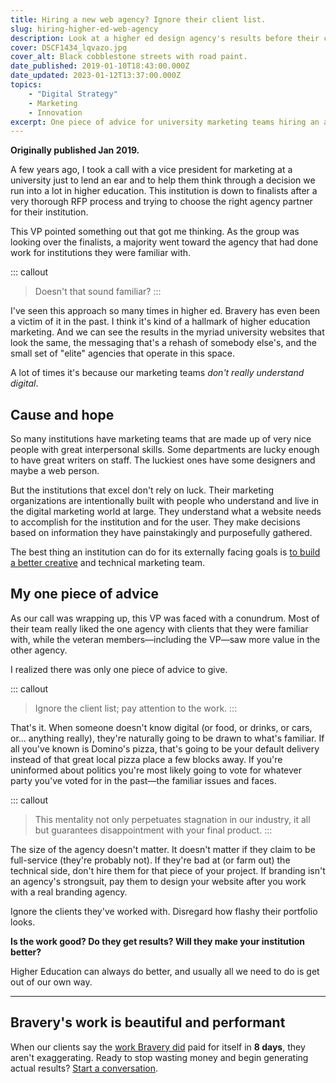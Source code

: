 ```yaml
---
title: Hiring a new web agency? Ignore their client list.
slug: hiring-higher-ed-web-agency
description: Look at a higher ed design agency's results before their client list.
cover: DSCF1434_lqvazo.jpg
cover_alt: Black cobblestone streets with road paint.
date_published: 2019-01-10T18:43:00.000Z
date_updated: 2023-01-12T13:37:00.000Z
topics:
    - "Digital Strategy"
    - Marketing
    - Innovation
excerpt: One piece of advice for university marketing teams hiring an agency to redesign their website.
---
```


**Originally published Jan 2019.**

A few years ago, I took a call with a vice president for marketing at a university just to lend an ear and to help them think through a decision we run into a lot in higher education. This institution is down to finalists after a very thorough RFP process and trying to choose the right agency partner for their institution.

This VP pointed something out that got me thinking. As the group was looking over the finalists, a majority went toward the agency that had done work for institutions they were familiar with.

::: callout
> Doesn't that sound familiar?
:::

I've seen this approach so many times in higher ed. Bravery has even been a victim of it in the past. I think it's kind of a hallmark of higher education marketing. And we can see the results in the myriad university websites that look the same, the messaging that's a rehash of somebody else's, and the small set of "elite" agencies that operate in this space.

A lot of times it's because our marketing teams *don't really understand digital*.

## Cause and hope

So many institutions have marketing teams that are made up of very nice people with great interpersonal skills. Some departments are lucky enough to have great writers on staff. The luckiest ones have some designers and maybe a web person.

But the institutions that excel don't rely on luck. Their marketing organizations are intentionally built with people who understand and live in the digital marketing world at large. They understand what a website needs to accomplish for the institution and for the user. They make decisions based on information they have painstakingly and purposefully gathered.

The best thing an institution can do for its externally facing goals is [to build a better creative](/insight/building-the-right-creative-team-in-higher-education/) and technical marketing team.

## My one piece of advice

As our call was wrapping up, this VP was faced with a conundrum. Most of their team really liked the one agency with clients that they were familiar with, while the veteran members—including the VP—saw more value in the other agency.

I realized there was only one piece of advice to give.

::: callout
> Ignore the client list; pay attention to the work.
:::

That's it. When someone doesn't know digital (or food, or drinks, or cars, or... anything really), they're naturally going to be drawn to what's familiar. If all you've known is Domino's pizza, that's going to be your default delivery instead of that great local pizza place a few blocks away. If you're uninformed about politics you're most likely going to vote for whatever party you've voted for in the past—the familiar issues and faces.

::: callout
> This mentality not only perpetuates stagnation in our industry, it all but guarantees disappointment with your final product.
:::

The size of the agency doesn't matter. It doesn't matter if they claim to be full-service (they're probably not). If they're bad at (or farm out) the technical side, don't hire them for that piece of your project. If branding isn't an agency's strongsuit, pay them to design your website after you work with a real branding agency.

Ignore the clients they've worked with. Disregard how flashy their portfolio looks.

**Is the work good? Do they get results? Will they make your institution better?**

Higher Education can always do better, and usually all we need to do is get out of our own way.

---
## Bravery's work is beautiful and performant

When our clients say the [work Bravery did](/services/?utm_source=insight) paid for itself in **8 days**, they aren't exaggerating. Ready to stop wasting money and begin generating actual results? [Start a conversation](/contact/?utm_source=insight).
